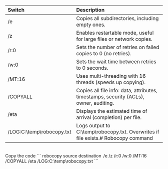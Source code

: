 
| **Switch** | **Description** |
| :---  | :--- | 
| /e | Copies all subdirectories, including empty ones. | 
| /z | Enables restartable mode, useful for large files or network copies. |
| /r:0 | Sets the number of retries on failed copies to 0 (no retries). |
| /w:0 | Sets the wait time between retries to 0 seconds. |
| /MT:16 | Uses multi-threading with 16 threads (speeds up copying). |
| /COPYALL  | Copies all file info: data, attributes, timestamps, security (ACLs), owner, auditing. |
| /eta | Displays the estimated time of arrival (completion) per file. |
| /LOG:C:\temp\robocopy.txt | Logs output to C:\temp\robocopy.txt. Overwrites if file exists.# Robocopy command  |
<br>
Copy the code
```
robocopy source destination  /e /z /r:0 /w:0 /MT:16 /COPYALL /eta /LOG:C:\temp\robocopy.txt 
```
